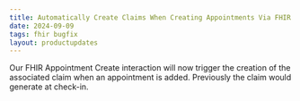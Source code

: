 ```yaml
---
title: Automatically Create Claims When Creating Appointments Via FHIR
date: 2024-09-09
tags: fhir bugfix
layout: productupdates
---
```

Our FHIR Appointment Create interaction will now trigger the creation of the associated claim when an appointment is added. Previously the claim would generate at check-in.
